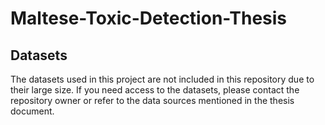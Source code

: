 # Maltese-Toxic-Detection-Thesis

## Datasets

The datasets used in this project are not included in this repository due to their large size. If you need access to the datasets, please contact the repository owner or refer to the data sources mentioned in the thesis document.
